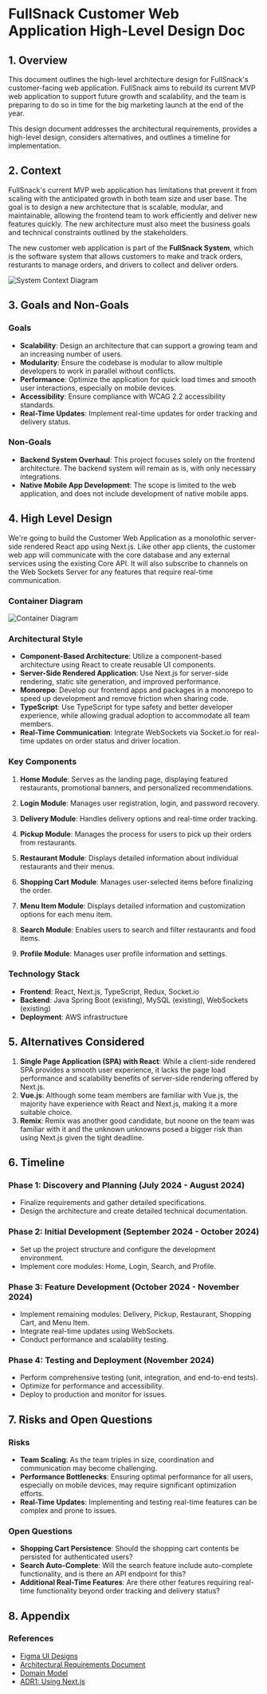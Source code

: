 # FullSnack Customer Web Application High-Level Design Doc

## 1. Overview

This document outlines the high-level architecture design for FullSnack's customer-facing web application. FullSnack aims to rebuild its current MVP web application to support future growth and scalability, and the team is preparing to do so in time for the big marketing launch at the end of the year.

This design document addresses the architectural requirements, provides a high-level design, considers alternatives, and outlines a timeline for implementation.

## 2. Context

FullSnack's current MVP web application has limitations that prevent it from scaling with the anticipated growth in both team size and user base. The goal is to design a new architecture that is scalable, modular, and maintainable, allowing the frontend team to work efficiently and deliver new features quickly. The new architecture must also meet the business goals and technical constraints outlined by the stakeholders.

The new customer web application is part of the **FullSnack System**, which is the software system that allows customers to make and track orders, resturants to manage orders, and drivers to collect and deliver orders.

![System Context Diagram](./System%20Context%20Diagram.png)

## 3. Goals and Non-Goals

### Goals

- **Scalability**: Design an architecture that can support a growing team and an increasing number of users.
- **Modularity**: Ensure the codebase is modular to allow multiple developers to work in parallel without conflicts.
- **Performance**: Optimize the application for quick load times and smooth user interactions, especially on mobile devices.
- **Accessibility**: Ensure compliance with WCAG 2.2 accessibility standards.
- **Real-Time Updates**: Implement real-time updates for order tracking and delivery status.

### Non-Goals

- **Backend System Overhaul**: This project focuses solely on the frontend architecture. The backend system will remain as is, with only necessary integrations.
- **Native Mobile App Development**: The scope is limited to the web application, and does not include development of native mobile apps.

## 4. High Level Design

We're going to build the Customer Web Application as a monolothic server-side rendered React app using Next.js. Like other app clients, the customer web app will communicate with the core database and any external services using the existing Core API. It will also subscribe to channels on the Web Sockets Server for any features that require real-time communication.

### Container Diagram

![Container Diagram](./container-diagram.png)

### Architectural Style

- **Component-Based Architecture**: Utilize a component-based architecture using React to create reusable UI components.
- **Server-Side Rendered Application**: Use Next.js for server-side rendering, static site generation, and improved performance.
- **Monorepo**: Develop our frontend apps and packages in a monorepo to speed up development and remove friction when sharing code.
- **TypeScript**: Use TypeScript for type safety and better developer experience, while allowing gradual adoption to accommodate all team members.
- **Real-Time Communication**: Integrate WebSockets via Socket.io for real-time updates on order status and driver location.

### Key Components

1. **Home Module**: Serves as the landing page, displaying featured restaurants, promotional banners, and personalized recommendations.

2. **Login Module**: Manages user registration, login, and password recovery.

3. **Delivery Module**: Handles delivery options and real-time order tracking.

4. **Pickup Module**: Manages the process for users to pick up their orders from restaurants.

5. **Restaurant Module**: Displays detailed information about individual restaurants and their menus.

6. **Shopping Cart Module**: Manages user-selected items before finalizing the order.

7. **Menu Item Module**: Displays detailed information and customization options for each menu item.

8. **Search Module**: Enables users to search and filter restaurants and food items.

9. **Profile Module**: Manages user profile information and settings.

### Technology Stack

- **Frontend**: React, Next.js, TypeScript, Redux, Socket.io
- **Backend**: Java Spring Boot (existing), MySQL (existing), WebSockets (existing)
- **Deployment**: AWS infrastructure

## 5. Alternatives Considered

1. **Single Page Application (SPA) with React**: While a client-side rendered SPA provides a smooth user experience, it lacks the page load performance and scalability benefits of server-side rendering offered by Next.js.
2. **Vue.js**: Although some team members are familiar with Vue.js, the majority have experience with React and Next.js, making it a more suitable choice.
3. **Remix**: Remix was another good candidate, but noone on the team was familiar with it and the unknown unknowns posed a bigger risk than using Next.js given the tight deadline.

## 6. Timeline

### Phase 1: Discovery and Planning (July 2024 - August 2024)

- Finalize requirements and gather detailed specifications.
- Design the architecture and create detailed technical documentation.

### Phase 2: Initial Development (September 2024 - October 2024)

- Set up the project structure and configure the development environment.
- Implement core modules: Home, Login, Search, and Profile.

### Phase 3: Feature Development (October 2024 - November 2024)

- Implement remaining modules: Delivery, Pickup, Restaurant, Shopping Cart, and Menu Item.
- Integrate real-time updates using WebSockets.
- Conduct performance and scalability testing.

### Phase 4: Testing and Deployment (November 2024)

- Perform comprehensive testing (unit, integration, and end-to-end tests).
- Optimize for performance and accessibility.
- Deploy to production and monitor for issues.

## 7. Risks and Open Questions

### Risks

- **Team Scaling**: As the team triples in size, coordination and communication may become challenging.
- **Performance Bottlenecks**: Ensuring optimal performance for all users, especially on mobile devices, may require significant optimization efforts.
- **Real-Time Updates**: Implementing and testing real-time features can be complex and prone to issues.

### Open Questions

- **Shopping Cart Persistence**: Should the shopping cart contents be persisted for authenticated users?
- **Search Auto-Complete**: Will the search feature include auto-complete functionality, and is there an API endpoint for this?
- **Additional Real-Time Features**: Are there other features requiring real-time functionality beyond order tracking and delivery status?

## 8. Appendix

### References

- [Figma UI Designs](https://www.figma.com/design/cKot2kO0cg2PpR3QwgppXm/FullSnack-Spec?node-id=0-1&t=gBOwglj8jVc5t9JR-1)
- [Architectural Requirements Document](requirements.md)
- [Domain Model](./domain-model.md)
- [ADR1: Using Next.js](./adr.md)
